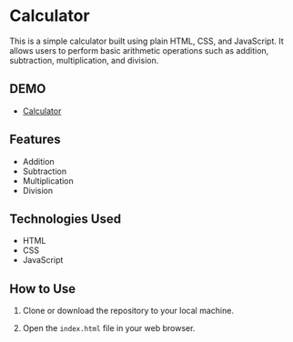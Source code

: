 # Calculator

This is a simple calculator built using plain HTML, CSS, and JavaScript. It allows users to perform basic arithmetic operations such as addition, subtraction, multiplication, and division.

## DEMO

- [Calculator](https://rizkyyusfian.github.io/kalkulator/)
## Features

- Addition
- Subtraction
- Multiplication
- Division

## Technologies Used

- HTML
- CSS
- JavaScript

## How to Use

1. Clone or download the repository to your local machine.

2. Open the `index.html` file in your web browser.

